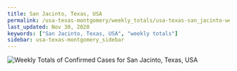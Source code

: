 ```yaml
---
title: San Jacinto, Texas, USA
permalink: /usa-texas-montgomery/weekly_totals/usa-texas-san_jacinto-weekly_totals.html
last_updated: Nov 30, 2020
keywords: ["San Jacinto, Texas, USA", "weekly totals"]
sidebar: usa-texas-montgomery_sidebar
---
```


![Weekly Totals of Confirmed Cases for San Jacinto, Texas, USA](/covid_tracker/images/graphs/usa-texas-san_jacinto-weekly_totals_graph.png)
